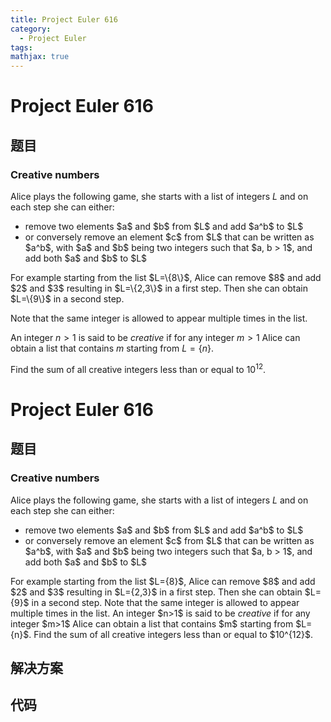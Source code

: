 ```yaml
---
title: Project Euler 616
category:
  - Project Euler
tags:
mathjax: true
---
```

<escape><!-- more --></escape>
    
# Project Euler 616
## 题目
### Creative numbers


Alice plays the following game, she starts with a list of integers $L$ and on each step she can either:
<ul><li>remove two elements $a$ and $b$ from $L$ and add $a^b$ to $L$</li>
<li>or conversely remove an element $c$ from $L$ that can be written as $a^b$, with $a$ and $b$ being two integers such that $a, b > 1$, and add both $a$ and $b$ to $L$</li></ul>For example starting from the list $L=\{8\}$, Alice can remove $8$ and add $2$ and $3$ resulting in $L=\{2,3\}$ in a first step. Then she can obtain $L=\{9\}$ in a second step.

Note that the same integer is allowed to appear multiple times in the list.

An integer $n>1$ is said to be <i>creative</i> if for any integer $m>1$ Alice can obtain a list that contains $m$ starting from $L=\{n\}$.

Find the sum of all creative integers less than or equal to $10^{12}$.


# Project Euler 616
## 题目
### Creative numbers

Alice plays the following game, she starts with a list of integers $L$ and on each step she can either:
<ul>
<li>remove two elements $a$ and $b$ from $L$ and add $a^b$ to $L$</li>
<li>or conversely remove an element $c$ from $L$ that can be written as $a^b$, with $a$ and $b$ being two integers such that $a, b > 1$, and add both $a$ and $b$ to $L$</li>
</ul>
For example starting from the list $L={8}$, Alice can remove $8$ and add $2$ and $3$ resulting in $L={2,3}$ in a first step. Then she can obtain $L={9}$ in a second step.
Note that the same integer is allowed to appear multiple times in the list.
An integer $n>1$ is said to be <i>creative</i> if for any integer $m>1$ Alice can obtain a list that contains $m$ starting from $L={n}$.
Find the sum of all creative integers less than or equal to $10^{12}$.


## 解决方案


## 代码


